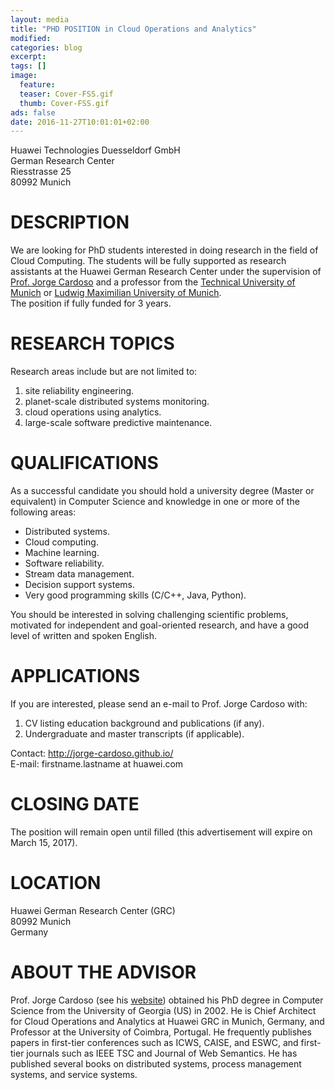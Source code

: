 ```yaml
---
layout: media
title: "PHD POSITION in Cloud Operations and Analytics"
modified:
categories: blog
excerpt:
tags: []
image:
  feature:
  teaser: Cover-FSS.gif
  thumb: Cover-FSS.gif
ads: false
date: 2016-11-27T10:01:01+02:00
---
```



Huawei Technologies Duesseldorf GmbH  
German Research Center  
Riesstrasse 25  
80992 Munich  


DESCRIPTION
===========  
We are looking for PhD students interested in doing research in the field of Cloud Computing. The students will be fully supported as research assistants at the Huawei German Research Center under the supervision of [Prof. Jorge Cardoso](http://jorge-cardoso.github.io/) and a professor from the [Technical University of Munich](http://www.tum.de) or [Ludwig Maximilian University of Munich](http://www.uni-muenchen.de).  
The position if fully funded for 3 years.

RESEARCH TOPICS
===============
Research areas include but are not limited to:  
1. site reliability engineering.  
2. planet-scale distributed systems monitoring.  
3. cloud operations using analytics.  
4. large-scale software predictive maintenance.  

QUALIFICATIONS
==============
As a successful candidate you should hold a university degree (Master or equivalent) in Computer Science and knowledge in one or more of the following areas:  
+ Distributed systems.  
+ Cloud computing.
+ Machine learning.
+ Software reliability.
+ Stream data management.
+ Decision support systems.
+ Very good programming skills (C/C++, Java, Python).

You should be interested in solving challenging scientific problems, motivated for independent and goal-oriented research, and have a good level of written and spoken English.

APPLICATIONS
============
If you are interested, please send an e-mail to Prof. Jorge Cardoso with:  
1. CV listing education background and publications (if any).  
2. Undergraduate and master transcripts (if applicable).  

Contact: http://jorge-cardoso.github.io/  
E-mail: firstname.lastname at huawei.com

CLOSING DATE
============
The position will remain open until filled (this advertisement will expire on March 15, 2017).

LOCATION
========
Huawei German Research Center (GRC)  
80992 Munich  
Germany  

ABOUT THE ADVISOR
=================
Prof. Jorge Cardoso (see his [website](http://jorge-cardoso.github.io/)) obtained his PhD degree in Computer Science from the University of Georgia (US) in 2002.
He is Chief Architect for Cloud Operations and Analytics at Huawei GRC in Munich, Germany, and Professor at the University of Coimbra, Portugal.
He frequently publishes papers in first-tier conferences such as ICWS, CAISE, and ESWC, and first-tier journals such as IEEE TSC and Journal of Web Semantics.
He has published several books on distributed systems, process management systems, and service systems.
